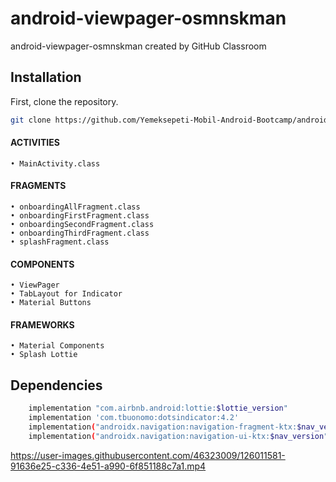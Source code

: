 # android-viewpager-osmnskman
android-viewpager-osmnskman created by GitHub Classroom

## Installation
First, clone the repository.
```bash
git clone https://github.com/Yemeksepeti-Mobil-Android-Bootcamp/android-viewpager-osmnskman.git
```
#### ACTIVITIES
    • MainActivity.class   
    
#### FRAGMENTS
    • onboardingAllFragment.class
    • onboardingFirstFragment.class
    • onboardingSecondFragment.class
    • onboardingThirdFragment.class
    • splashFragment.class

#### COMPONENTS
    • ViewPager
    • TabLayout for Indicator
    • Material Buttons
    
#### FRAMEWORKS
    • Material Components
    • Splash Lottie


## Dependencies

```bash
    implementation "com.airbnb.android:lottie:$lottie_version"
    implementation 'com.tbuonomo:dotsindicator:4.2'
    implementation("androidx.navigation:navigation-fragment-ktx:$nav_version")
    implementation("androidx.navigation:navigation-ui-ktx:$nav_version")
```


https://user-images.githubusercontent.com/46323009/126011581-91636e25-c336-4e51-a990-6f851188c7a1.mp4


